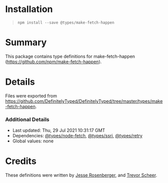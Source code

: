 # Installation
> `npm install --save @types/make-fetch-happen`

# Summary
This package contains type definitions for make-fetch-happen (https://github.com/npm/make-fetch-happen).

# Details
Files were exported from https://github.com/DefinitelyTyped/DefinitelyTyped/tree/master/types/make-fetch-happen.

### Additional Details
 * Last updated: Thu, 29 Jul 2021 10:31:17 GMT
 * Dependencies: [@types/node-fetch](https://npmjs.com/package/@types/node-fetch), [@types/ssri](https://npmjs.com/package/@types/ssri), [@types/retry](https://npmjs.com/package/@types/retry)
 * Global values: none

# Credits
These definitions were written by [Jesse Rosenberger](https://github.com/abernix), and [Trevor Scheer](https://github.com/trevor-scheer).
